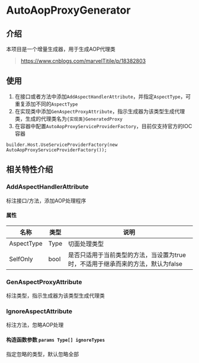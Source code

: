 # AutoAopProxyGenerator

## 介绍

本项目是一个增量生成器，用于生成AOP代理类

> https://www.cnblogs.com/marvelTitile/p/18382803

## 使用

1. 在接口或者方法中添加`AddAspectHandlerAttribute`，并指定`AspectType`，可重复添加不同的`AspectType`
2. 在实现类中添加`GenAspectProxyAttribute`，指示生成器为该类型生成代理类，生成的代理类名为`{实现类}GeneratedProxy`
3. 在容器中配置`AutoAopProxyServiceProviderFactory`，目前仅支持官方的IOC容器
```chsarp
builder.Host.UseServiceProviderFactory(new AutoAopProxyServiceProviderFactory());
```

## 相关特性介绍

### AddAspectHandlerAttribute

标注接口/方法，添加AOP处理程序

#### 属性

| 名称           | 类型      | 说明                   |
| -------------- | -------- | ---------------------- |
| AspectType     | Type		| 切面处理类型		 |
| SelfOnly          | bool  | 是否只适用于当前类型的方法，当设置为true时，不适用于继承而来的方法，默认为false |

### GenAspectProxyAttribute

标注类型，指示生成器为该类型生成代理类

### IgnoreAspectAttribute

标注方法，忽略AOP处理

#### 构造函数参数 `params Type[] ignoreTypes`

指定忽略的类型，默认忽略全部
